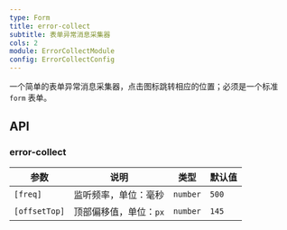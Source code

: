 ```yaml
---
type: Form
title: error-collect
subtitle: 表单异常消息采集器
cols: 2
module: ErrorCollectModule
config: ErrorCollectConfig
---
```


一个简单的表单异常消息采集器，点击图标跳转相应的位置；必须是一个标准 `form` 表单。

## API

### error-collect

参数          | 说明                 | 类型     | 默认值
--------------|--------------------|----------|------
`[freq]`      | 监听频率，单位：毫秒   | `number` | `500`
`[offsetTop]` | 顶部偏移值，单位：`px` | `number` | `145`